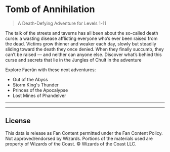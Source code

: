 # Tomb of Annihilation

> A Death-Defying Adventure for Levels 1-11

The talk of the streets and taverns has all been about the so-called death curse: a wasting disease afflicting everyone who’s ever been raised from the dead. Victims grow thinner and weaker each day, slowly but steadily sliding toward the death they once denied. When they finally succumb, they can’t be raised — and neither can anyone else. Discover what’s behind this curse and secrets that lie in the Jungles of Chult in the adventure

Explore Faerûn with these next adventures:

* Out of the Abyss
* Storm King's Thunder
* Princes of the Apocalypse
* Lost Mines of Phandelver

---

---

## License

This data is release as Fan Content permitted under the Fan Content Policy. Not approved/endorsed by Wizards. Portions of the materials used are property of Wizards of the Coast. © Wizards of the Coast LLC.
